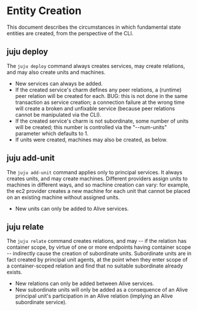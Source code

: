 Entity Creation
===============

This document describes the circumstances in which fundamental state entities
are created, from the perspective of the CLI.

juju deploy
-----------

The `juju deploy` command always creates services, may create relations, and
may also create units and machines.

  * New services can always be added.
  * If the created service's charm defines any peer relations, a (runtime) peer
    relation will be created for each. BUG: this is not done in the same
    transaction as service creation; a connection failure at the wrong time
    will create a broken and unfixable service (because peer relations cannot
    be manipulated via the CLI).
  * If the created service's charm is not subordinate, some number of units will
    be created; this number is controlled via the "--num-units" parameter which
    defaults to 1.
  * If units were created, machines may also be created, as below.


juju add-unit
-------------

The `juju add-unit` command applies only to principal services. It always
creates units, and may create machines. Different providers assign units to
machines in different ways, and so machine creation can vary: for example, the
ec2 provider creates a new machine for each unit that cannot be placed on an
existing machine without assigned units.

  * New units can only be added to Alive services.


juju relate
-----------------

The `juju relate` command creates relations, and may -- if the relation
has container scope, by virtue of one or more endpoints having container scope
-- indirectly cause the creation of subordinate units. Subordinate units are in
fact created by principal unit agents, at the point when they enter scope of a
container-scoped relation and find that no suitable subordinate already exists.

  * New relations can only be added between Alive services.
  * New subordinate units will only be added as a consequence of an Alive
    principal unit's participation in an Alive relation (implying an Alive
    subordinate service).
